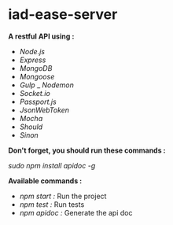 # iad-ease-server
**A restful API using :**
- _Node.js_
- _Express_
- _MongoDB_
- _Mongoose_
- _Gulp_
_ _Nodemon_
- _Socket.io_
- _Passport.js_
- _JsonWebToken_
- _Mocha_
- _Should_
- _Sinon_


**Don't forget, you should run these commands :**

_sudo npm install apidoc -g_


**Available commands :**

- _npm start :_ Run the project
- _npm test :_ Run tests
- _npm apidoc :_ Generate the api doc
